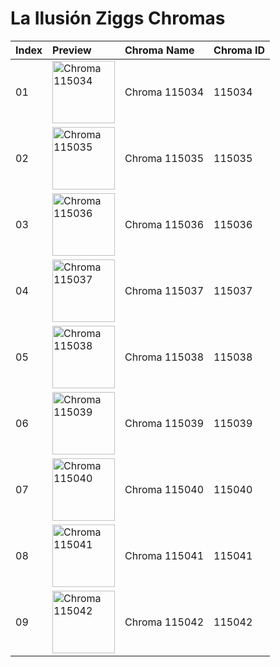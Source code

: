 # La Ilusión Ziggs Chromas

| Index | Preview | Chroma Name | Chroma ID |
|:---|:---|:---|:---|
| 01 | <img src='https://raw.communitydragon.org/latest/plugins/rcp-be-lol-game-data/global/default/v1/champion-chroma-images/115/115034.png' alt='Chroma 115034' width='100'> | Chroma 115034 | 115034 |
| 02 | <img src='https://raw.communitydragon.org/latest/plugins/rcp-be-lol-game-data/global/default/v1/champion-chroma-images/115/115035.png' alt='Chroma 115035' width='100'> | Chroma 115035 | 115035 |
| 03 | <img src='https://raw.communitydragon.org/latest/plugins/rcp-be-lol-game-data/global/default/v1/champion-chroma-images/115/115036.png' alt='Chroma 115036' width='100'> | Chroma 115036 | 115036 |
| 04 | <img src='https://raw.communitydragon.org/latest/plugins/rcp-be-lol-game-data/global/default/v1/champion-chroma-images/115/115037.png' alt='Chroma 115037' width='100'> | Chroma 115037 | 115037 |
| 05 | <img src='https://raw.communitydragon.org/latest/plugins/rcp-be-lol-game-data/global/default/v1/champion-chroma-images/115/115038.png' alt='Chroma 115038' width='100'> | Chroma 115038 | 115038 |
| 06 | <img src='https://raw.communitydragon.org/latest/plugins/rcp-be-lol-game-data/global/default/v1/champion-chroma-images/115/115039.png' alt='Chroma 115039' width='100'> | Chroma 115039 | 115039 |
| 07 | <img src='https://raw.communitydragon.org/latest/plugins/rcp-be-lol-game-data/global/default/v1/champion-chroma-images/115/115040.png' alt='Chroma 115040' width='100'> | Chroma 115040 | 115040 |
| 08 | <img src='https://raw.communitydragon.org/latest/plugins/rcp-be-lol-game-data/global/default/v1/champion-chroma-images/115/115041.png' alt='Chroma 115041' width='100'> | Chroma 115041 | 115041 |
| 09 | <img src='https://raw.communitydragon.org/latest/plugins/rcp-be-lol-game-data/global/default/v1/champion-chroma-images/115/115042.png' alt='Chroma 115042' width='100'> | Chroma 115042 | 115042 |
